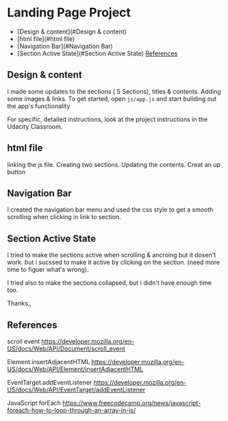 # Landing Page Project

- [Design & content](#Design & content)
- [html file](#html file)
- [Navigation Bar](#Navigation Bar)
- [Section Active State](#Section Active State)
  [References](#References)

## Design & content

I made some updates to the sections ( 5 Sections), titles & contents.
Adding some images & links.
To get started, open `js/app.js` and start building out the app's functionality

For specific, detailed instructions, look at the project instructions in the Udacity Classroom.

## html file

linking the js file.
Creating two sections.
Updating the contents.
Creat an up button

## Navigation Bar

I created the navigation bar menu and used the css style to get a smooth scrolling when clicking in link to section.

## Section Active State

I tried to make the sections active when scrolling & ancroing but it dosen't work.
but i sucssed to make it active by clicking on the section.
(need more time to figuer what's wrong).

I tried also to make the sections collapsed, but i didn't have enough time too.

Thanks,,

## References

scroll event
https://developer.mozilla.org/en-US/docs/Web/API/Document/scroll_event

Element.insertAdjacentHTML
https://developer.mozilla.org/en-US/docs/Web/API/Element/insertAdjacentHTML

EventTarget.addEventListener
https://developer.mozilla.org/en-US/docs/Web/API/EventTarget/addEventListener

JavaScript forEach
https://www.freecodecamp.org/news/javascript-foreach-how-to-loop-through-an-array-in-js/
